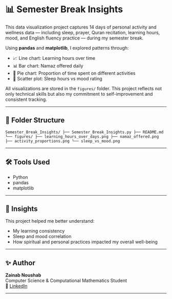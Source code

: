 # 📊 Semester Break Insights

This data visualization project captures 14 days of personal activity and wellness data — including sleep, prayer, Quran recitation, learning hours, mood, and English fluency practice — during my semester break.

Using **pandas** and **matplotlib**, I explored patterns through:

- 📈 Line chart: Learning hours over time  
- 📊 Bar chart: Namaz offered daily  
- 🥧 Pie chart: Proportion of time spent on different activities  
- 🌟 Scatter plot: Sleep hours vs mood rating  

All visualizations are stored in the `figures/` folder. This project reflects not only technical skills but also my commitment to self-improvement and consistent tracking.

---

## 📂 Folder Structure

 ``` Semester_Break_Insights/ ├── Semester_Break_Insights.py ├── README.md └── figures/ ├── learning_hours_over_days.png ├── namaz_offered.png ├── activity_proportions.png └── sleep_vs_mood.png ``` 

---
## 🛠️ Tools Used
- Python 
- pandas
- matplotlib

---

## 🧠 Insights
This project helped me better understand:
- My learning consistency
- Sleep and mood correlation
- How spiritual and personal practices impacted my overall well-being

---

## ✨ Author
**Zainab Noushab**  
Computer Science & Computational Mathematics Student  
🔗 [LinkedIn](https://www.linkedin.com/in/zainabnoushab)

---

